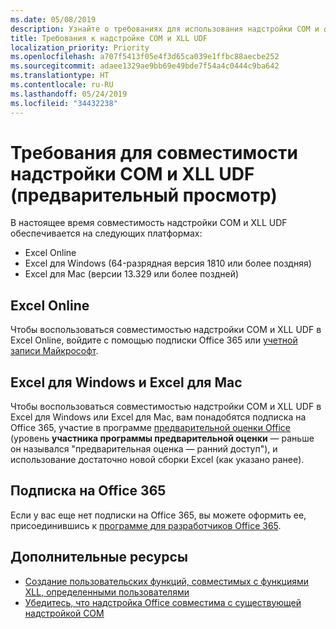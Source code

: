 ```yaml
---
ms.date: 05/08/2019
description: Узнайте о требованиях для использования надстройки COM и функций, совместимых с XLL UDF.
title: Требования к надстройке COM и XLL UDF
localization_priority: Priority
ms.openlocfilehash: a707f5413f05e4f3d65ca039e1ffbc88aecbe252
ms.sourcegitcommit: adaee1329ae9bb69e49bde7f54a4c0444c9ba642
ms.translationtype: HT
ms.contentlocale: ru-RU
ms.lasthandoff: 05/24/2019
ms.locfileid: "34432238"
---
```

# <a name="com-add-in-and-xll-udf-compatibility-requirements-preview"></a>Требования для совместимости надстройки COM и XLL UDF (предварительный просмотр)

В настоящее время совместимость надстройки COM и XLL UDF обеспечивается на следующих платформах:

- Excel Online
- Excel для Windows (64-разрядная версия 1810 или более поздняя)
- Excel для Mac (версии 13.329 или более поздней)

## <a name="excel-online"></a>Excel Online
Чтобы воспользоваться совместимостью надстройки COM и XLL UDF в Excel Online, войдите с помощью подписки Office 365 или [учетной записи Майкрософт](https://account.microsoft.com/account).

## <a name="excel-on-windows-and-excel-for-mac"></a>Excel для Windows и Excel для Mac
Чтобы воспользоваться совместимостью надстройки COM и XLL UDF в Excel для Windows или Excel для Mac, вам понадобятся подписка на Office 365, участие в программе [предварительной оценки Office](https://products.office.com/office-insider) (уровень **участника программы предварительной оценки** — раньше он назывался "предварительная оценка — ранний доступ"), и использование достаточно новой сборки Excel (как указано ранее).

## <a name="subscribe-to-office-365"></a>Подписка на Office 365
Если у вас еще нет подписки на Office 365, вы можете оформить ее, присоединившись к [программе для разработчиков Office 365](https://developer.microsoft.com/ru-RU/office/dev-program).

## <a name="see-also"></a>Дополнительные ресурсы

- [Создание пользовательских функций, совместимых с функциями XLL, определенными пользователями](make-custom-functions-compatible-with-xll-udf.md)
- [Убедитесь, что надстройка Office совместима с существующей надстройкой COM](../develop/make-office-add-in-compatible-with-existing-com-add-in.md)